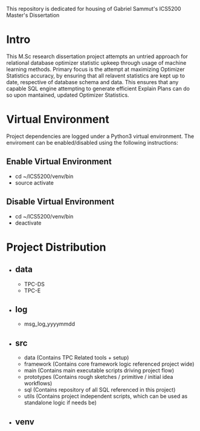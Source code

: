 This repository is dedicated for housing of Gabriel Sammut's ICS5200 Master's Dissertation

# Intro
This M.Sc research dissertation project attempts an untried approach for relational database optimizer statistic upkeep through usage of machine learning methods. Primary focus is the attempt at 
maximizing Optimizer Statistics accuracy, by ensuring that all relavent statistics are kept up to date, respective of database schema and data. This ensures that any capable SQL engine attempting
to generate efficient Explain Plans can do so upon mantained, updated Optimizer Statistics.

# Virtual Environment
Project dependencies are logged under a Python3 virtual environment. The enviroment can be enabled/disabled using the following instructions:
## Enable Virtual Environment
* cd ~/ICS5200/venv/bin
* source activate
## Disable Virtual Environment
* cd ~/ICS5200/venv/bin
* deactivate 

# Project Distribution
- ## data
  - TPC-DS
  - TPC-E
- ## log
  - msg_log_yyyymmdd
- ## src
  - data (Contains TPC Related tools + setup)
  - framework (Contains core framework logic referenced project wide)
  - main (Contains main executable scripts driving project flow)
  - prototypes (Contains rough sketches / primitive / initial idea workflows)
  - sql (Contains repository of all SQL referenced in this project)
  - utils (Contains project independent scripts, which can be used as standalone logic if needs be)
- ## venv

